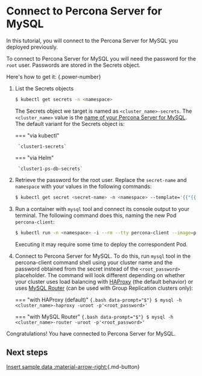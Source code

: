 # Connect to Percona Server for MySQL

In this tutorial, you will connect to the Percona Server for MySQL you deployed
previously.

To connect to Percona Server for MySQL you will need the password for the `root`
user. Passwords are stored in the Secrets object. 

Here's how to get it:
{.power-number}

1. List the Secrets objects

    ```{.bash data-prompt="$"}
    $ kubectl get secrets -n <namespace>
    ```

    The Secrets object we target is named as
    `<cluster_name>-secrets`. The `<cluster_name>` value is
    the [name of your Percona Server for MySQL](operator.md#metadata-name). The default variant for the Secrets object is:

    === "via kubectl" 

        `cluster1-secrets`

    === "via Helm"

        `cluster1-ps-db-secrets`

2. Retrieve the password for the root user. Replace the `secret-name` and `namespace` with your values in the following commands:

   ```{.bash data-prompt="$"}
   $ kubectl get secret <secret-name> -n <namespace> --template='{{"{{"}}.data.root | base64decode{{"}}"}}{{"{{"}}"\n"{{"}}"}}'
   ```

3. Run a container with `mysql` tool and connect its console output to your terminal. The following command does this, naming the new Pod `percona-client`:

    ```{.bash data-prompt="$"}
    $ kubectl run -n <namespace> -i --rm --tty percona-client --image=percona:8.0 --restart=Never -- bash -il
    ```
    Executing it may require some time to deploy the correspondent Pod.

4. Connect to Percona Server for MySQL. To do this, run `mysql` tool in the
    percona-client command shell using your cluster name and the password
    obtained from the secret instead of the `<root_password>` placeholder.
    The command will look different depending on whether your cluster  uses load
    balancing with [HAProxy](haproxy-conf.md) (the default behavior) or uses
    [MySQL Router](router-conf.md) (can be used with Group Replication clusters
    only):

    === "with HAProxy (default)"
        ```{.bash data-prompt="$"}
        $ mysql -h <cluster_name>-haproxy -uroot -p'<root_password>'
        ```

    === "with MySQL Router"
        ```{.bash data-prompt="$"}
        $ mysql -h <cluster_name>-router -uroot -p'<root_password>'
        ```

Congratulations! You have connected to Percona Server for MySQL. 

## Next steps

[Insert sample data :material-arrow-right:](data-insert.md){.md-button}
